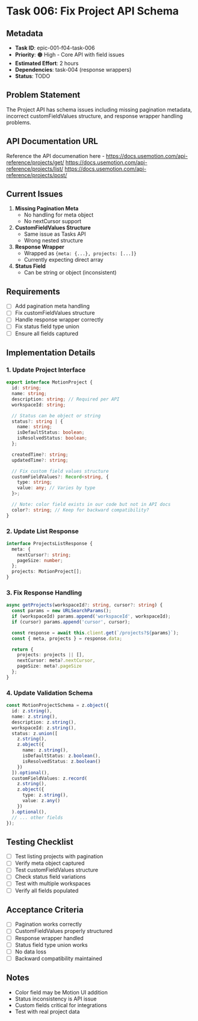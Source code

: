 # Task 006: Fix Project API Schema

## Metadata
- **Task ID**: epic-001-f04-task-006
- **Priority**: 🟠 High - Core API with field issues
- **Estimated Effort**: 2 hours
- **Dependencies**: task-004 (response wrappers)
- **Status**: TODO

## Problem Statement
The Project API has schema issues including missing pagination metadata, incorrect customFieldValues structure, and response wrapper handling problems.

## API Documentation URL
Reference the API documenation here - https://docs.usemotion.com/api-reference/projects/get/
https://docs.usemotion.com/api-reference/projects/list/
https://docs.usemotion.com/api-reference/projects/post/


## Current Issues
1. **Missing Pagination Meta**
   - No handling for meta object
   - No nextCursor support
2. **CustomFieldValues Structure**
   - Same issue as Tasks API
   - Wrong nested structure
3. **Response Wrapper**
   - Wrapped as `{meta: {...}, projects: [...]}`
   - Currently expecting direct array
4. **Status Field**
   - Can be string or object (inconsistent)

## Requirements
- [ ] Add pagination meta handling
- [ ] Fix customFieldValues structure
- [ ] Handle response wrapper correctly
- [ ] Fix status field type union
- [ ] Ensure all fields captured

## Implementation Details

### 1. Update Project Interface
```typescript
export interface MotionProject {
  id: string;
  name: string;
  description: string; // Required per API
  workspaceId: string;

  // Status can be object or string
  status?: string | {
    name: string;
    isDefaultStatus: boolean;
    isResolvedStatus: boolean;
  };

  createdTime?: string;
  updatedTime?: string;

  // Fix custom field values structure
  customFieldValues?: Record<string, {
    type: string;
    value: any; // Varies by type
  }>;

  // Note: color field exists in our code but not in API docs
  color?: string; // Keep for backward compatibility?
}
```

### 2. Update List Response
```typescript
interface ProjectsListResponse {
  meta: {
    nextCursor?: string;
    pageSize: number;
  };
  projects: MotionProject[];
}
```

### 3. Fix Response Handling
```typescript
async getProjects(workspaceId?: string, cursor?: string) {
  const params = new URLSearchParams();
  if (workspaceId) params.append('workspaceId', workspaceId);
  if (cursor) params.append('cursor', cursor);

  const response = await this.client.get(`/projects?${params}`);
  const { meta, projects } = response.data;

  return {
    projects: projects || [],
    nextCursor: meta?.nextCursor,
    pageSize: meta?.pageSize
  };
}
```

### 4. Update Validation Schema
```typescript
const MotionProjectSchema = z.object({
  id: z.string(),
  name: z.string(),
  description: z.string(),
  workspaceId: z.string(),
  status: z.union([
    z.string(),
    z.object({
      name: z.string(),
      isDefaultStatus: z.boolean(),
      isResolvedStatus: z.boolean()
    })
  ]).optional(),
  customFieldValues: z.record(
    z.string(),
    z.object({
      type: z.string(),
      value: z.any()
    })
  ).optional(),
  // ... other fields
});
```

## Testing Checklist
- [ ] Test listing projects with pagination
- [ ] Verify meta object captured
- [ ] Test customFieldValues structure
- [ ] Check status field variations
- [ ] Test with multiple workspaces
- [ ] Verify all fields populated

## Acceptance Criteria
- [ ] Pagination works correctly
- [ ] CustomFieldValues properly structured
- [ ] Response wrapper handled
- [ ] Status field type union works
- [ ] No data loss
- [ ] Backward compatibility maintained

## Notes
- Color field may be Motion UI addition
- Status inconsistency is API issue
- Custom fields critical for integrations
- Test with real project data
